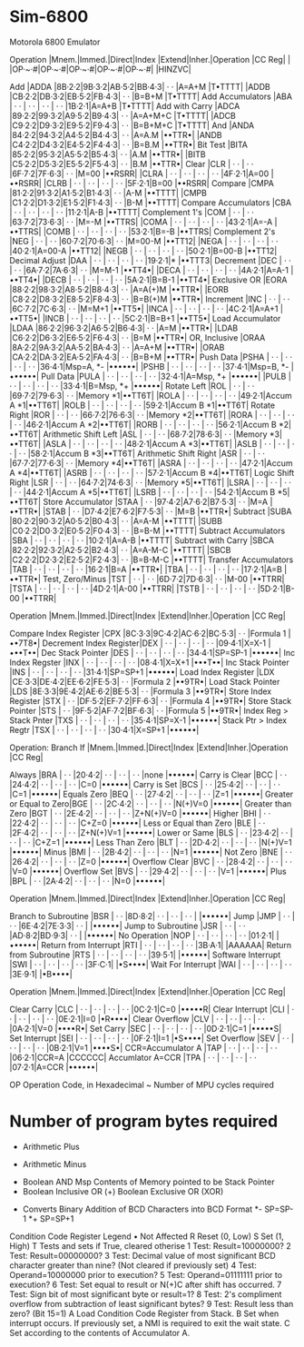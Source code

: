 # Sim-6800
Motorola 6800 Emulator

  Operation               |Mnem.|Immed.|Direct|Index |Extend|Inher.|Operation |CC Reg|
                          |     |OP·~·#|OP·~·#|OP·~·#|OP·~·#|OP·~·#|          |HINZVC|

  Add                     |ADDA |8B·2·2|9B·3·2|AB·5·2|BB·4·3|  · · |A=A+M     |T•TTTT|
                          |ADDB |CB·2·2|DB·3·2|EB·5·2|FB·4·3|  · · |B=B+M     |T•TTTT|
  Add Accumulators        |ABA  |  · · |  · · |  · · |  · · |1B·2·1|A=A+B     |T•TTTT|
  Add with Carry          |ADCA |89·2·2|99·3·2|A9·5·2|B9·4·3|  · · |A=A+M+C   |T•TTTT|
                          |ADCB |C9·2·2|D9·3·2|E9·5·2|F9·4·3|  · · |B=B+M+C   |T•TTTT|
  And                     |ANDA |84·2·2|94·3·2|A4·5·2|B4·4·3|  · · |A=A.M     |••TTR•|
                          |ANDB |C4·2·2|D4·3·2|E4·5·2|F4·4·3|  · · |B=B.M     |••TTR•|
  Bit Test                |BITA |85·2·2|95·3·2|A5·5·2|B5·4·3|  · · |A.M       |••TTR•|
                          |BITB |C5·2·2|D5·3·2|E5·5·2|F5·4·3|  · · |B.M       |••TTR•|
  Clear                   |CLR  |  · · |  · · |6F·7·2|7F·6·3|  · · |M=00      |••RSRR|
                          |CLRA |  · · |  · · |  · · |  · · |4F·2·1|A=00      |••RSRR|
                          |CLRB |  · · |  · · |  · · |  · · |5F·2·1|B=00      |••RSRR|
  Compare                 |CMPA |81·2·2|91·3·2|A1·5·2|B1·4·3|  · · |A-M       |••TTTT|
                          |CMPB |C1·2·2|D1·3·2|E1·5·2|F1·4·3|  · · |B-M       |••TTTT|
  Compare Accumulators    |CBA  |  · · |  · · |  · · |  · · |11·2·1|A-B       |••TTTT|
  Complement 1's          |COM  |  · · |  · · |63·7·2|73·6·3|  · · |M=-M      |••TTRS|
                          |COMA |  · · |  · · |  · · |  · · |43·2·1|A=-A      |••TTRS|
                          |COMB |  · · |  · · |  · · |  · · |53·2·1|B=-B      |••TTRS|
  Complement 2's          |NEG  |  · · |  · · |60·7·2|70·6·3|  · · |M=00-M    |••TT12|
                          |NEGA |  · · |  · · |  · · |  · · |40·2·1|A=00-A    |••TT12|
                          |NEGB |  · · |  · · |  · · |  · · |50·2·1|B=00-B    |••TT12|
  Decimal Adjust          |DAA  |  · · |  · · |  · · |  · · |19·2·1|*         |••TTT3|
  Decrement               |DEC  |  · · |  · · |6A·7·2|7A·6·3|  · · |M=M-1     |••TT4•|
                          |DECA |  · · |  · · |  · · |  · · |4A·2·1|A=A-1     |••TT4•|
                          |DECB |  · · |  · · |  · · |  · · |5A·2·1|B=B-1     |••TT4•|
  Exclusive OR            |EORA |88·2·2|98·3·2|A8·5·2|B8·4·3|  · · |A=A(+)M   |••TTR•|
                          |EORB |C8·2·2|D8·3·2|E8·5·2|F8·4·3|  · · |B=B(+)M   |••TTR•|
  Increment               |INC  |  · · |  · · |6C·7·2|7C·6·3|  · · |M=M+1     |••TT5•|
                          |INCA |  · · |  · · |  · · |  · · |4C·2·1|A=A+1     |••TT5•|
                          |INCB |  · · |  · · |  · · |  · · |5C·2·1|B=B+1     |••TT5•|
  Load Accumulator        |LDAA |86·2·2|96·3·2|A6·5·2|B6·4·3|  · · |A=M       |••TTR•|
                          |LDAB |C6·2·2|D6·3·2|E6·5·2|F6·4·3|  · · |B=M       |••TTR•|
  OR, Inclusive           |ORAA |8A·2·2|9A·3·2|AA·5·2|BA·4·3|  · · |A=A+M     |••TTR•|
                          |ORAB |CA·2·2|DA·3·2|EA·5·2|FA·4·3|  · · |B=B+M     |••TTR•|
  Push Data               |PSHA |  · · |  · · |  · · |  · · |36·4·1|Msp=A, *- |••••••|
                          |PSHB |  · · |  · · |  · · |  · · |37·4·1|Msp=B, *- |••••••|
  Pull Data               |PULA |  · · |  · · |  · · |  · · |32·4·1|A=Msp, *+ |••••••|
                          |PULB |  · · |  · · |  · · |  · · |33·4·1|B=Msp, *+ |••••••|
  Rotate Left             |ROL  |  · · |  · · |69·7·2|79·6·3|  · · |Memory  *1|••TT6T|
                          |ROLA |  · · |  · · |  · · |  · · |49·2·1|Accum A *1|••TT6T|
                          |ROLB |  · · |  · · |  · · |  · · |59·2·1|Accum B *1|••TT6T|
  Rotate Right            |ROR  |  · · |  · · |66·7·2|76·6·3|  · · |Memory  *2|••TT6T|
                          |RORA |  · · |  · · |  · · |  · · |46·2·1|Accum A *2|••TT6T|
                          |RORB |  · · |  · · |  · · |  · · |56·2·1|Accum B *2|••TT6T|
  Arithmetic Shift Left   |ASL  |  · · |  · · |68·7·2|78·6·3|  · · |Memory  *3|••TT6T|
                          |ASLA |  · · |  · · |  · · |  · · |48·2·1|Accum A *3|••TT6T|
                          |ASLB |  · · |  · · |  · · |  · · |58·2·1|Accum B *3|••TT6T|
  Arithmetic Shift Right  |ASR  |  · · |  · · |67·7·2|77·6·3|  · · |Memory  *4|••TT6T|
                          |ASRA |  · · |  · · |  · · |  · · |47·2·1|Accum A *4|••TT6T|
                          |ASRB |  · · |  · · |  · · |  · · |57·2·1|Accum B *4|••TT6T|
  Logic Shift Right       |LSR  |  · · |  · · |64·7·2|74·6·3|  · · |Memory  *5|••TT6T|
                          |LSRA |  · · |  · · |  · · |  · · |44·2·1|Accum A *5|••TT6T|
                          |LSRB |  · · |  · · |  · · |  · · |54·2·1|Accum B *5|••TT6T|
  Store Accumulator       |STAA |  · · |97·4·2|A7·6·2|B7·5·3|  · · |M=A       |••TTR•|
                          |STAB |  · · |D7·4·2|E7·6·2|F7·5·3|  · · |M=B       |••TTR•|
  Subtract                |SUBA |80·2·2|90·3·2|A0·5·2|B0·4·3|  · · |A=A-M     |••TTTT|
                          |SUBB |C0·2·2|D0·3·2|E0·5·2|F0·4·3|  · · |B=B-M     |••TTTT|
  Subtract Accumulators   |SBA  |  · · |  · · |  · · |  · · |10·2·1|A=A-B     |••TTTT|
  Subtract with Carry     |SBCA |82·2·2|92·3·2|A2·5·2|B2·4·3|  · · |A=A-M-C   |••TTTT|
                          |SBCB |C2·2·2|D2·3·2|E2·5·2|F2·4·3|  · · |B=B-M-C   |••TTTT|
  Transfer Accumulators   |TAB  |  · · |  · · |  · · |  · · |16·2·1|B=A       |••TTR•|
                          |TBA  |  · · |  · · |  · · |  · · |17·2·1|A=B       |••TTR•|
  Test, Zero/Minus        |TST  |  · · |  · · |6D·7·2|7D·6·3|  · · |M-00      |••TTRR|
                          |TSTA |  · · |  · · |  · · |  · · |4D·2·1|A-00      |••TTRR|
                          |TSTB |  · · |  · · |  · · |  · · |5D·2·1|B-00      |••TTRR|

Operation               |Mnem.|Immed.|Direct|Index |Extend|Inher.|Operation |CC Reg|

  Compare Index Register  |CPX  |8C·3·3|9C·4·2|AC·6·2|BC·5·3|  · · |Formula 1 |••7T8•|
  Decrement Index Register|DEX  |  · · |  · · |  · · |  · · |09·4·1|X=X-1     |•••T••|
  Dec Stack Pointer       |DES  |  · · |  · · |  · · |  · · |34·4·1|SP=SP-1   |••••••|
  Inc Index Regster       |INX  |  · · |  · · |  · · |  · · |08·4·1|X=X+1     |•••T••|
  Inc Stack Pointer       |INS  |  · · |  · · |  · · |  · · |31·4·1|SP=SP+1   |••••••|
  Load Index Register     |LDX  |CE·3·3|DE·4·2|EE·6·2|FE·5·3|  · · |Formula 2 |••9TR•|
  Load Stack Pointer      |LDS  |8E·3·3|9E·4·2|AE·6·2|BE·5·3|  · · |Formula 3 |••9TR•|
  Store Index Register    |STX  |  · · |DF·5·2|EF·7·2|FF·6·3|  · · |Formula 4 |••9TR•|
  Store Stack Pointer     |STS  |  · · |9F·5·2|AF·7·2|BF·6·3|  · · |Formula 5 |••9TR•|
  Index Reg > Stack Pnter |TXS  |  · · |  · · |  · · |  · · |35·4·1|SP=X-1    |••••••|
  Stack Ptr > Index Regtr |TSX  |  · · |  · · |  · · |  · · |30·4·1|X=SP+1    |••••••|

Operation: Branch If    |Mnem.|Immed.|Direct|Index |Extend|Inher.|Operation |CC Reg|

  Always                  |BRA  |  · · |20·4·2|  · · |  · · |  · · |none      |••••••|
  Carry is Clear          |BCC  |  · · |24·4·2|  · · |  · · |  · · |C=0       |••••••|
  Carry is Set            |BCS  |  · · |25·4·2|  · · |  · · |  · · |C=1       |••••••|
  Equals Zero             |BEQ  |  · · |27·4·2|  · · |  · · |  · · |Z=1       |••••••|
  Greater or Equal to Zero|BGE  |  · · |2C·4·2|  · · |  · · |  · · |N(+)V=0   |••••••|
  Greater than Zero       |BGT  |  · · |2E·4·2|  · · |  · · |  · · |Z+N(+)V=0 |••••••|
  Higher                  |BHI  |  · · |22·4·2|  · · |  · · |  · · |C+Z=0     |••••••|
  Less or Equal than Zero |BLE  |  · · |2F·4·2|  · · |  · · |  · · |Z+N(+)V=1 |••••••|
  Lower or Same           |BLS  |  · · |23·4·2|  · · |  · · |  · · |C+Z=1     |••••••|
  Less Than Zero          |BLT  |  · · |2D·4·2|  · · |  · · |  · · |N(+)V=1   |••••••|
  Minus                   |BMI  |  · · |2B·4·2|  · · |  · · |  · · |N=1       |••••••|
  Not Zero                |BNE  |  · · |26·4·2|  · · |  · · |  · · |Z=0       |••••••|
  Overflow Clear          |BVC  |  · · |28·4·2|  · · |  · · |  · · |V=0       |••••••|
  Overflow Set            |BVS  |  · · |29·4·2|  · · |  · · |  · · |V=1       |••••••|
  Plus                    |BPL  |  · · |2A·4·2|  · · |  · · |  · · |N=0       |••••••|

Operation               |Mnem.|Immed.|Direct|Index |Extend|Inher.|Operation |CC Reg|

  Branch to Subroutine    |BSR  |  · · |8D·8·2|  · · |  · · |  · · |          |••••••|
  Jump                    |JMP  |  · · |  · · |6E·4·2|7E·3·3|  · · |          |••••••|
  Jump to Subroutine      |JSR  |  · · |  · · |AD·8·2|BD·9·3|  · · |          |••••••|
  No Operation            |NOP  |  · · |  · · |  · · |  · · |01·2·1|          |••••••|
  Return from Interrupt   |RTI  |  · · |  · · |  · · |  · · |3B·A·1|          |AAAAAA|
  Return from Subroutine  |RTS  |  · · |  · · |  · · |  · · |39·5·1|          |••••••|
  Software Interrupt      |SWI  |  · · |  · · |  · · |  · · |3F·C·1|          |•S••••|
  Wait For Interrupt      |WAI  |  · · |  · · |  · · |  · · |3E·9·1|          |•B••••|

Operation               |Mnem.|Immed.|Direct|Index |Extend|Inher.|Operation |CC Reg|

  Clear Carry             |CLC  |  · · |  · · |  · · |  · · |0C·2·1|C=0       |•••••R|
  Clear Interrupt         |CLI  |  · · |  · · |  · · |  · · |0E·2·1|I=0       |•R••••|
  Clear Overflow          |CLV  |  · · |  · · |  · · |  · · |0A·2·1|V=0       |••••R•|
  Set Carry               |SEC  |  · · |  · · |  · · |  · · |0D·2·1|C=1       |•••••S|
  Set Interrupt           |SEI  |  · · |  · · |  · · |  · · |0F·2·1|I=1       |•S••••|
  Set Overflow            |SEV  |  · · |  · · |  · · |  · · |0B·2·1|V=1       |••••S•|
  CCR=Accumulator A       |TAP  |  · · |  · · |  · · |  · · |06·2·1|CCR=A     |CCCCCC|
  Accumlator A=CCR        |TPA  |  · · |  · · |  · · |  · · |07·2·1|A=CCR     |••••••|

OP  Operation Code, in Hexadecimal
  ~   Number of MPU cycles required
  #   Number of program bytes required
  +   Arithmetic Plus
  -   Arithmetic Minus
  +   Boolean AND
  Msp Contents of Memory pointed to be Stack Pointer
  +   Boolean Inclusive OR
  (+) Boolean Exclusive OR (XOR)
  *   Converts Binary Addition of BCD Characters into BCD Format
  *-  SP=SP-1
  *+  SP=SP+1

Condition Code Register Legend
   • Not Affected
   R Reset (0, Low)
   S Set   (1, High)
   T Tests and sets if True, cleared otherise
   1 Test: Result=10000000?
   2 Test: Result=00000000?
   3 Test: Decimal value of most significant BCD character greater than nine?
           (Not cleared if previously set)
   4 Test: Operand=10000000 prior to execution?
   5 Test: Operand=01111111 prior to execution?
   6 Test: Set equal to result or N(+)C after shift has occurred.
   7 Test: Sign bit of most significant byte or result=1?
   8 Test: 2's compliment overflow from subtraction of least 
           significant bytes?
   9 Test: Result less than zero? (Bit 15=1)
   A Load Condition Code Register from Stack.
   B Set when interrupt occurs.  If previously set, a NMI is 
        required to exit the wait state.
   C Set according to the contents of Accumulator A.

 
